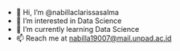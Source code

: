 - 👋 Hi, I’m @nabillaclarissasalma
- 👀 I’m interested in Data Science
- 🌱 I’m currently learning Data Science
- 📫 Reach me at nabilla19007@mail.unpad.ac.id

<!---
nabillaclarissasalma/nabillaclarissasalma is a ✨ special ✨ repository because its `README.md` (this file) appears on your GitHub profile.
You can click the Preview link to take a look at your changes.
--->
